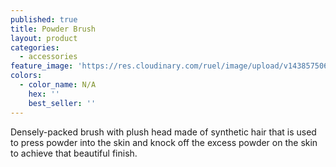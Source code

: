 ```yaml
---
published: true
title: Powder Brush
layout: product
categories:
  - accessories
feature_image: 'https://res.cloudinary.com/ruel/image/upload/v1438575069/fs/powderbrush.jpg'
colors:
  - color_name: N/A
    hex: ''
    best_seller: ''
---
```

Densely-packed brush with plush head made of synthetic hair that is used to press powder into the skin and knock off the excess powder on the skin to achieve that beautiful finish.